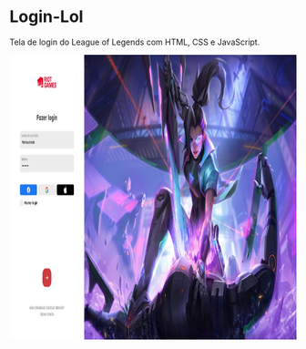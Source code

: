 # Login-Lol

Tela de login do League of Legends com HTML, CSS e JavaScript.

<p align="center">
<img width="1200" height="500" src="/assets/telalol.jpg">
</p>

